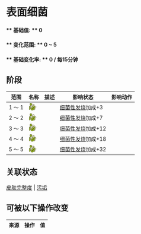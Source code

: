 # 表面细菌  
#### ** 基础值: ** 0   
#### ** 变化范围: ** 0 ~ 5  
#### ** 基础变化率: ** 0 / 每15分钟  
## 阶段  
范围  |  名称  |  描述  |  影响状态  |  影响动作  
----  |  ----  |  ----  |  ----  |  ----  
1 ～ 1  |  <img decoding="async" src="Sprite/Bacteria.png" href="a.md" style="max-width:20px;max-height:20px;">  |    |  [细菌性发烧](BacteriaFever.md)加成+3  |    
2 ～ 2  |  <img decoding="async" src="Sprite/Bacteria.png" href="a.md" style="max-width:20px;max-height:20px;">  |    |  [细菌性发烧](BacteriaFever.md)加成+7  |    
3 ～ 3  |  <img decoding="async" src="Sprite/Bacteria.png" href="a.md" style="max-width:20px;max-height:20px;">  |    |  [细菌性发烧](BacteriaFever.md)加成+12  |    
4 ～ 4  |  <img decoding="async" src="Sprite/Bacteria.png" href="a.md" style="max-width:20px;max-height:20px;">  |    |  [细菌性发烧](BacteriaFever.md)加成+18  |    
5 ～ 5  |  <img decoding="async" src="Sprite/Bacteria.png" href="a.md" style="max-width:20px;max-height:20px;">  |    |  [细菌性发烧](BacteriaFever.md)加成+32  |    
## 关联状态  
[皮肤完整度](SkinIntegrity.md)  |  [污垢](Filth.md)  
## 可被以下操作改变  
来源  |  操作  |  值  
----  |  ----  |  ----  
